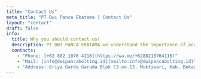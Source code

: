 ```yaml
---
title: "Contact Us"
meta_title: "PT Dwi Panca Ekatama | Contact Us"
layout: "contact"
draft: false
info: 
  title: Why you should contact us!
  description: PT DWI PANCA EKATAMA we understand the importance of accurate and reliable bolting and hydraulic torque techniques. Whether you are dealing with heavy machinery, pipelines, or industrial equipment, we have the expertise to handle any project.
  contacts: 
    - "Phone: [+62 882 1076 4116](https://wa.me/+6288210764116)"
    - "Mail: [info@dwipancabolting.id](mailto:info@dwipancabolting.id)"
    - "Address: Griya Garda Garuda Blok C3 no.13, Muktiwari, Kab. Bekasi, Jawa Barat, Indonesia"
---
```

